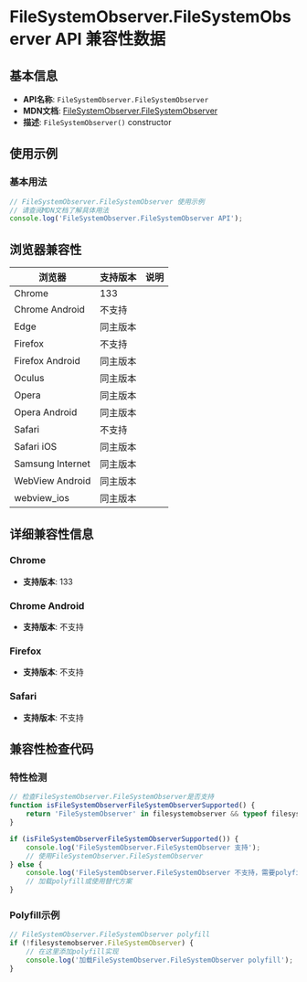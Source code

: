 # FileSystemObserver.FileSystemObserver API 兼容性数据

## 基本信息

- **API名称**: `FileSystemObserver.FileSystemObserver`
- **MDN文档**: [FileSystemObserver.FileSystemObserver](https://developer.mozilla.org/docs/Web/API/FileSystemObserver/FileSystemObserver)
- **描述**: `FileSystemObserver()` constructor

## 使用示例

### 基本用法

```javascript
// FileSystemObserver.FileSystemObserver 使用示例
// 请查阅MDN文档了解具体用法
console.log('FileSystemObserver.FileSystemObserver API');
```

## 浏览器兼容性

| 浏览器 | 支持版本 | 说明 |
|--------|----------|------|
| Chrome | 133 |  |
| Chrome Android | 不支持 |  |
| Edge | 同主版本 |  |
| Firefox | 不支持 |  |
| Firefox Android | 同主版本 |  |
| Oculus | 同主版本 |  |
| Opera | 同主版本 |  |
| Opera Android | 同主版本 |  |
| Safari | 不支持 |  |
| Safari iOS | 同主版本 |  |
| Samsung Internet | 同主版本 |  |
| WebView Android | 同主版本 |  |
| webview_ios | 同主版本 |  |

## 详细兼容性信息

### Chrome

- **支持版本**: 133

### Chrome Android

- **支持版本**: 不支持

### Firefox

- **支持版本**: 不支持

### Safari

- **支持版本**: 不支持

## 兼容性检查代码

### 特性检测

```javascript
// 检查FileSystemObserver.FileSystemObserver是否支持
function isFileSystemObserverFileSystemObserverSupported() {
    return 'FileSystemObserver' in filesystemobserver && typeof filesystemobserver.FileSystemObserver === 'function';
}

if (isFileSystemObserverFileSystemObserverSupported()) {
    console.log('FileSystemObserver.FileSystemObserver 支持');
    // 使用FileSystemObserver.FileSystemObserver
} else {
    console.log('FileSystemObserver.FileSystemObserver 不支持，需要polyfill');
    // 加载polyfill或使用替代方案
}
```

### Polyfill示例

```javascript
// FileSystemObserver.FileSystemObserver polyfill
if (!filesystemobserver.FileSystemObserver) {
    // 在这里添加polyfill实现
    console.log('加载FileSystemObserver.FileSystemObserver polyfill');
}
```

